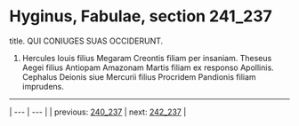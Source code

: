 # Hyginus, Fabulae, section 241_237

title. QUI CONIUGES SUAS OCCIDERUNT.



1. Hercules Iouis filius Megaram Creontis filiam per insaniam. Theseus Aegei filius Antiopam Amazonam Martis filiam ex responso Apollinis. Cephalus Deionis siue Mercurii filius Procridem Pandionis filiam imprudens.



---

| --- | --- |
| previous: [240_237](../240_237/) | next: [242_237](../242_237/) |